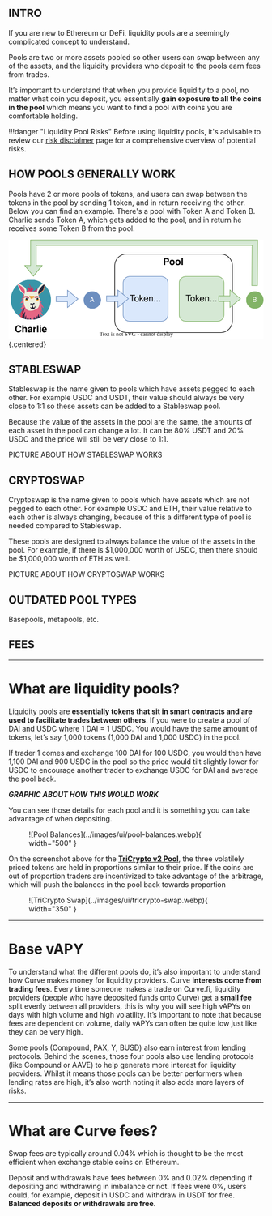 <Pools Overview>

## INTRO

If you are new to Ethereum or DeFi, liquidity pools are a seemingly complicated concept to understand.  

Pools are two or more assets pooled so other users can swap between any of the assets, and the liquidity providers who deposit to the pools earn fees from trades.

It’s important to understand that when you provide liquidity to a pool, no matter what coin you deposit, you essentially **gain exposure to all the coins in the pool** which means you want to find a pool with coins you are comfortable holding.

!!!danger "Liquidity Pool Risks"
    Before using liquidity pools, it's advisable to review our [risk disclaimer](../risks-security/risks/pool.md) page for a comprehensive overview of potential risks.

## HOW POOLS GENERALLY WORK

Pools have 2 or more pools of tokens, and users can swap between the tokens in the pool by sending 1 token, and in return receiving the other.  Below you can find an example.  There's a pool with Token A and Token B.  Charlie sends Token A, which gets added to the pool, and in return he receives some Token B from the pool.

![](../images/pools/general-pool.svg){.centered}



## STABLESWAP

Stableswap is the name given to pools which have assets pegged to each other.  For example USDC and USDT, their value should always be very close to 1:1 so these assets can be added to a Stableswap pool.

Because the value of the assets in the pool are the same, the amounts of each asset in the pool can change a lot.  It can be 80% USDT and 20% USDC and the price will still be very close to 1:1.

PICTURE ABOUT HOW STABLESWAP WORKS

## CRYPTOSWAP

Cryptoswap is the name given to pools which have assets which are not pegged to each other.  For example USDC and ETH, their value relative to each other is always changing, because of this a different type of pool is needed compared to Stableswap.

These pools are designed to always balance the value of the assets in the pool.  For example, if there is $1,000,000 worth of USDC, then there should be $1,000,000 worth of ETH as well.

PICTURE ABOUT HOW CRYPTOSWAP WORKS

## OUTDATED POOL TYPES

Basepools, metapools, etc.

## FEES






---

# **What are liquidity pools?**



Liquidity pools are **essentially tokens that sit in smart contracts and are used to facilitate trades between others**. If you were to create a pool of DAI and USDC where 1 DAI = 1 USDC. You would have the same amount of tokens, let’s say 1,000 tokens (1,000 DAI and 1,000 USDC) in the pool.

If trader 1 comes and exchange 100 DAI for 100 USDC, you would then have 1,100 DAI and 900 USDC in the pool so the price would tilt slightly lower for USDC to encourage another trader to exchange USDC for DAI and average the pool back.

***GRAPHIC ABOUT HOW THIS WOULD WORK***

You can see those details for each pool and it is something you can take advantage of when depositing.

<figure markdown="span">
  ![Pool Balances](../images/ui/pool-balances.webp){ width="500" }
  <figcaption></figcaption>
</figure>

On the screenshot above for the [**TriCrypto v2 Pool**](https://curve.fi/#/ethereum/pools/tricrypto2/deposit), the three volatilely priced tokens are held in proportions similar to their price. If the coins are out of proportion traders are incentivized to take advantage of the arbitrage, which will push the balances in the pool back towards proportion

<figure markdown="span">
  ![TriCrypto Swap](../images/ui/tricrypto-swap.webp){ width="350" }
  <figcaption></figcaption>
</figure>

---



# **Base vAPY**

To understand what the different pools do, it’s also important to understand how Curve makes money for liquidity providers. Curve **interests come from trading fees**. Every time someone makes a trade on Curve.fi, liquidity providers (people who have deposited funds onto Curve) get a [**small fee**](#what-are-curve-fees) split evenly between all providers, this is why you will see high vAPYs on days with high volume and high volatility. It’s important to note that because fees are dependent on volume, daily vAPYs can often be quite low just like they can be very high.

Some pools (Compound, PAX, Y, BUSD) also earn interest from lending protocols. Behind the scenes, those four pools also use lending protocols (like Compound or AAVE) to help generate more interest for liquidity providers. Whilst it means those pools can be better performers when lending rates are high, it’s also worth noting it also adds more layers of risks.

---

# **What are Curve fees?**

Swap fees are typically around 0.04% which is thought to be the most efficient when exchange stable coins on Ethereum.

Deposit and withdrawals have fees between 0% and 0.02% depending if depositing and withdrawing in imbalance or not. If fees were 0%, users could, for example, deposit in USDC and withdraw in USDT for free. **Balanced deposits or withdrawals are free**.
